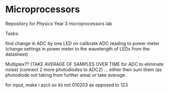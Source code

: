 # Microprocessors
Repository for Physics Year 3 microprocessors lab

Tasks:


find change in ADC by one LED on
calibrate ADC reading to power meter (change settings in power meter to the wavelength of LEDs from the datasheet) 



Multiplex??
    (TAKE AVERAGE OF SAMPLES OVER TIME for ADC to eliminate noise) 
    (connect 2 more photodiodes to ADC2) ... either then sum them (as photodiode not taking from further area) or take average.


for input, make i ascii so its not 010203 as opposed to 123

